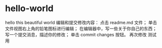 # hello-world
hello this beautiful world
编辑和提交修改内容：
点击 readme.md 文件；
单击文件视图右上角的铅笔图标进行编辑；
在编辑器中，写一些关于你自己的东西；
写一个提交消息，描述你的修改；
单击 commit changes 按钮。
再次修改
测试用
